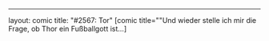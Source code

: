 ---
layout: comic
title: "#2567: Tor"
[comic title=""Und wieder stelle ich mir die Frage, ob Thor ein Fußballgott ist...]
